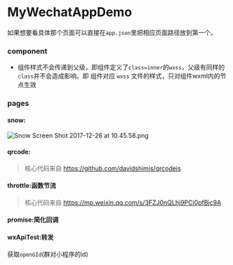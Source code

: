 # MyWechatAppDemo

如果想要看具体那个页面可以直接在`app.json`里把相应页面路径放到第一个。

### component

* 组件样式不会传递到父级，即组件定义了`class=inner`的`wxss`，父级有同样的`class`并不会造成影响。即 组件对应 `wxss` 文件的样式，只对组件wxml内的节点生效

### pages

#### snow:

![Snow Screen Shot 2017-12-26 at 10.45.58.png](http://upload-images.jianshu.io/upload_images/2158535-bb2d3cdcbaa723f9.png?imageMogr2/auto-orient/strip%7CimageView2/2/w/300)


#### qrcode:

> 核心代码来自 https://github.com/davidshimjs/qrcodejs


#### throttle:函数节流

> 核心代码来自 https://mp.weixin.qq.com/s/3FZJ0nQLhj9PCi0pfBjc9A

#### promise:简化回调


#### wxApiTest:转发

获取`openGId`(群对小程序的id)

